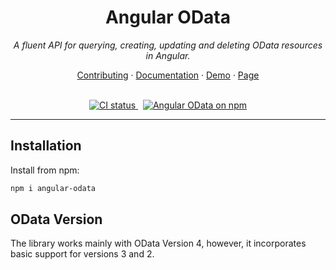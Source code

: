<h1 align="center">Angular OData</h1>

<p align="center">
  <em>A fluent API for querying, creating, updating and deleting OData resources in Angular.</em>
  <br>
</p>

<p align="center">
  <a href="CONTRIBUTING.md">Contributing</a>
  ·
  <a href="./docs/README.md">Documentation</a>
  ·
  <a href="https://github.com/diegomvh/AngularODataEntity">Demo</a>
  ·
  <a href="https://diegomvh.github.io/angular-odata/">Page</a>
  <br>
  <br>
</p>

<p align="center">
  <a href="https://github.com/diegomvh/angular-odata/actions?query=workflow%3A%22Node.js+CI%22">
    <img src="https://github.com/diegomvh/angular-odata/workflows/Node.js%20CI/badge.svg" alt="CI status" />
  </a>&nbsp;
  <a href="http://badge.fury.io/js/angular-odata">
    <img src="https://badge.fury.io/js/angular-odata.svg" alt="Angular OData on npm" />
  </a>
</p>

<hr>

## Installation

Install from npm:

```bash
npm i angular-odata
```

## OData Version

The library works mainly with OData Version 4, however, it incorporates basic support for versions 3 and 2.
